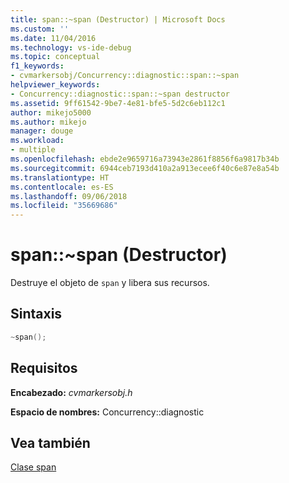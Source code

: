 ```yaml
---
title: span::~span (Destructor) | Microsoft Docs
ms.custom: ''
ms.date: 11/04/2016
ms.technology: vs-ide-debug
ms.topic: conceptual
f1_keywords:
- cvmarkersobj/Concurrency::diagnostic::span::~span
helpviewer_keywords:
- Concurrency::diagnostic::span::~span destructor
ms.assetid: 9ff61542-9be7-4e81-bfe5-5d2c6eb112c1
author: mikejo5000
ms.author: mikejo
manager: douge
ms.workload:
- multiple
ms.openlocfilehash: ebde2e9659716a73943e2861f8856f6a9817b34b
ms.sourcegitcommit: 6944ceb7193d410a2a913ecee6f40c6e87e8a54b
ms.translationtype: HT
ms.contentlocale: es-ES
ms.lasthandoff: 09/06/2018
ms.locfileid: "35669686"
---
```

# <a name="spanspan-destructor"></a>span::~span (Destructor)
Destruye el objeto de `span` y libera sus recursos.  
  
## <a name="syntax"></a>Sintaxis  
  
```cpp  
~span();  
```  
  
## <a name="requirements"></a>Requisitos  
 **Encabezado:** *cvmarkersobj.h*  
  
 **Espacio de nombres:** Concurrency::diagnostic
 
 ## <a name="see-also"></a>Vea también
 [Clase span](../profiling/span-class.md)